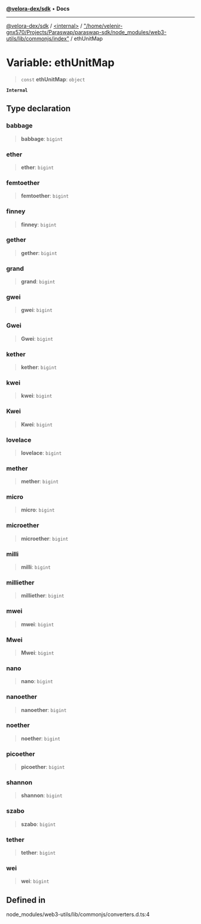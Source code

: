 [**@velora-dex/sdk**](../../../../README.md) • **Docs**

***

[@velora-dex/sdk](../../../../globals.md) / [\<internal\>](../../../README.md) / ["/home/velenir-gnx570/Projects/Paraswap/paraswap-sdk/node\_modules/web3-utils/lib/commonjs/index"](../README.md) / ethUnitMap

# Variable: ethUnitMap

> `const` **ethUnitMap**: `object`

**`Internal`**

## Type declaration

### babbage

> **babbage**: `bigint`

### ether

> **ether**: `bigint`

### femtoether

> **femtoether**: `bigint`

### finney

> **finney**: `bigint`

### gether

> **gether**: `bigint`

### grand

> **grand**: `bigint`

### gwei

> **gwei**: `bigint`

### Gwei

> **Gwei**: `bigint`

### kether

> **kether**: `bigint`

### kwei

> **kwei**: `bigint`

### Kwei

> **Kwei**: `bigint`

### lovelace

> **lovelace**: `bigint`

### mether

> **mether**: `bigint`

### micro

> **micro**: `bigint`

### microether

> **microether**: `bigint`

### milli

> **milli**: `bigint`

### milliether

> **milliether**: `bigint`

### mwei

> **mwei**: `bigint`

### Mwei

> **Mwei**: `bigint`

### nano

> **nano**: `bigint`

### nanoether

> **nanoether**: `bigint`

### noether

> **noether**: `bigint`

### picoether

> **picoether**: `bigint`

### shannon

> **shannon**: `bigint`

### szabo

> **szabo**: `bigint`

### tether

> **tether**: `bigint`

### wei

> **wei**: `bigint`

## Defined in

node\_modules/web3-utils/lib/commonjs/converters.d.ts:4

